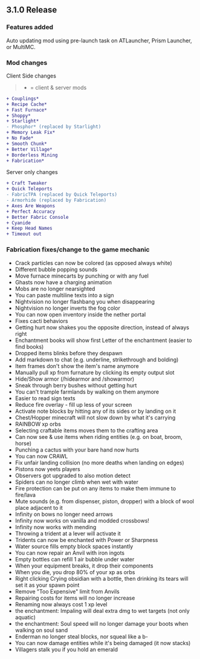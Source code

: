## 3.1.0 Release

### Features added

Auto updating mod using pre-launch task on ATLauncher, Prism Launcher, or MultiMC.

### Mod changes

Client Side changes
> * = client & server mods
```diff
+ Couplings*
+ Recipe Cache*
+ Fast Furnace*
+ Shoppy*
+ Starlight*
- Phosphor* (replaced by Starlight)
+ Memory Leak Fix*
+ No Fade*
+ Smooth Chunk*
+ Better Village*
+ Borderless Mining
+ Fabrication*
```

Server only changes
```diff
+ Craft Tweaker
+ Quick Teleports
- FabricTPA (replaced by Quick Teleports)
- Armorhide (replaced by Fabrication)
+ Axes Are Weapons
+ Perfect Accuracy
+ Better Fabric Console
+ Cyanide
+ Keep Head Names
+ Timeout out
```


### Fabrication fixes/change to the game mechanic
- Crack particles can now be colored (as opposed always white)
- Different bubble popping sounds
- Move furnace minecarts by punching or with any fuel
- Ghasts now have a charging animation
- Mobs are no longer nearsighted
- You can paste multiline texts into a sign
- Nightvision no longer flashbang you when disappearing
- Nightvision no longer inverts the fog color
- You can now open inventory inside the nether portal
- Fixes cacti behaviors
- Getting hurt now shakes you the opposite direction, instead of always right
- Enchantment books will show first Letter of the enchantment (easier to find books)
- Dropped items blinks before they despawn
- Add markdown to chat (e.g. underline, strikethrough and bolding)
- Item frames don't show the item's name anymore
- Manually pull xp from furnature by clicking its empty output slot
- Hide/Show armor (/hidearmor and /showarmor)
- Sneak through berry bushes without getting hurt
- You can't trample farmlands by walking on them anymore
- Easier to read sign texts
- Reduce fire overlay - fill up less of your screen
- Activate note blocks by hitting any of its sides or by landing on it
- Chest/Hopper minecraft will not slow down by what it's carrying
- RAINBOW xp orbs
- Selecting craftable items moves them to the crafting area
- Can now see & use items when riding entities (e.g. on boat, broom, horse)
- Punching a cactus with your bare hand now hurts
- You can now CRAWL
- Fix unfair landing collision (no more deaths when landing on edges)
- Pistons now yeets players
- Observers got upgraded to also motion detect
- Spiders can no longer climb when wet with water 
- Fire protection can be put on any items to make them immune to fire/lava
- Mute sounds (e.g. from dispenser, piston, dropper) with a block of wool place adjacent to it
- Infinity on bows no longer need arrows
- Infinity now works on vanilla and modded crossbows!
- Infinity now works with mending
- Throwing a trident at a lever will activate it
- Tridents can now be enchanted with Power or Sharpness
- Water source fills empty block spaces instantly
- You can now repair an Anvil with iron ingots
- Empty bottles can refill 1 air bubble under water
- When your equipment breaks, it drop their components
- When you die, you drop 80% of your xp as orbs
- Right clicking Crying obsidian with a bottle, then drinking its tears will set it as your spawn point
- Remove "Too Expensive" limit from Anvils
- Repairing costs for items will no longer increase
- Renaming now always cost 1 xp level
- the enchantment: Impaling will deal extra dmg to wet targets (not only aquatic)
- the enchantment: Soul speed will no longer damage your boots when walking on soul sand
- Enderman no longer steal blocks, nor squeal like a b-
- You can now damage entities while it's being damaged (it now stacks)
- Villagers stalk you if you hold an emerald